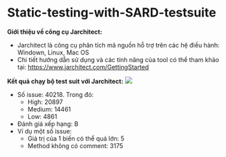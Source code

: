 # Static-testing-with-SARD-testsuite
**Giới thiệu về công cụ Jarchitect:**

 - Jarchitect là công cụ phân tích mã nguồn hỗ trợ trên các hệ điều hành: Windown, Linux, Mac OS 
 - Chi tiết hướng dẫn sử dụng và các tính năng của tool có thể tham khảo tại: https://www.jarchitect.com/GettingStarted
 
**Kết quả chạy bộ test suit với Jarchitect:**
<img src="https://i.imgur.com/2ni8xXr.png">
- Số issue: 40218. Trong đó:
  + High: 20897
  + Medium: 14461
  + Low: 4861
-	Đánh giá xếp hạng: B
- Ví dụ một số issue:
  + Giá trị của 1 biến có thể quá lớn: 5
  + Method không có comment: 3175
